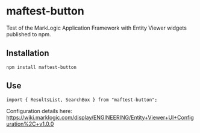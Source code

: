 # maftest-button

Test of the MarkLogic Application Framework with Entity Viewer widgets published to npm.

## Installation

```
npm install maftest-button
```

## Use

```
import { ResultsList, SearchBox } from "maftest-button";
```

Configuration details here: https://wiki.marklogic.com/display/ENGINEERING/Entity+Viewer+UI+Configuration%2C+v1.0.0
